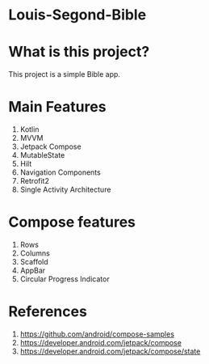 # Louis-Segond-Bible

# What is this project?
This project is a simple Bible app.

# Main Features
1. Kotlin
1. MVVM
1. Jetpack Compose
1. MutableState
1. Hilt
1. Navigation Components
1. Retrofit2
1. Single Activity Architecture


# Compose features
1. Rows
2. Columns
3. Scaffold
4. AppBar
5. Circular Progress Indicator


# References
1. https://github.com/android/compose-samples
1. https://developer.android.com/jetpack/compose
1. https://developer.android.com/jetpack/compose/state

